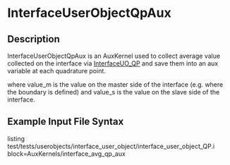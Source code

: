 # InterfaceUserObjectQpAux

## Description

InterfaceUserObjectQpAux is an AuxKernel used to collect average value collected on the interface via [InterfaceUO_QP](/InterfaceUO_QP.md) and save them into an aux variable at each quadrature point.

where value_m is the value on the master side of the interface (e.g. where the boundary is defined) and value_s is the value on the slave side of the interface.

## Example Input File Syntax

listing test/tests/userobjects/interface_user_object/interface_user_object_QP.i block=AuxKernels/interface_avg_qp_aux
